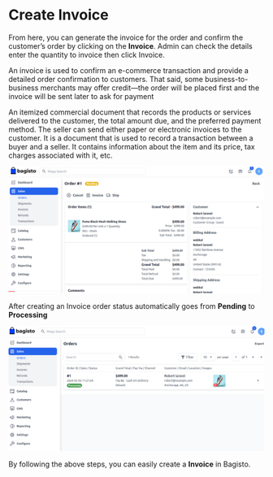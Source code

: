 # Create Invoice

From here, you can generate the invoice for the order and confirm the customer’s order by clicking on the **Invoice**. Admin can check the details enter the quantity to invoice then click Invoice.

An invoice is used to confirm an e-commerce transaction and provide a detailed order confirmation to customers. That said, some business-to-business merchants may offer credit—the order will be placed first and the invoice will be sent later to ask for payment

An itemized commercial document that records the products or services delivered to the customer, the total amount due, and the preferred payment method. The seller can send either paper or electronic invoices to the customer. It is a document that is used to record a transaction between a buyer and a seller. It contains information about the item and its price, tax charges associated with it, etc.

 ![Invoice](../../assets/2.1.0/images/orders/invoice.png)

 After creating an Invoice order status automatically goes from **Pending** to **Processing**

  ![Invoice Submit](../../assets/2.1.0/images/orders/invoiceSubmit.png)

By following the above steps, you can easily create a **Invoice** in Bagisto.